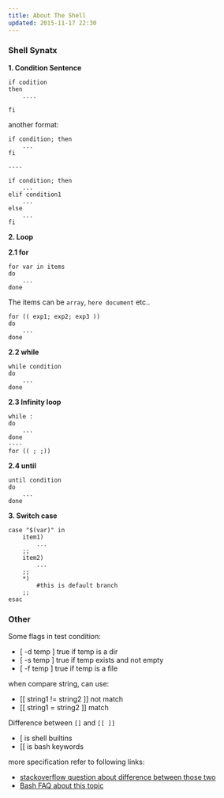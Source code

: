 ```yaml
---
title: About The Shell
updated: 2015-11-17 22:30
---
```


### Shell Synatx

**1. Condition Sentence**

	if codition 
	then
		....

	fi

another format:

	if condition; then
		...
	fi
	
	----
	
	if condition; then
		...
	elif condition1
		...
	else
		...
	fi


**2. Loop**

**2.1 for** 

	for var in items
	do 
		...
	done

The items can be `array`, `here document` etc..

	for (( exp1; exp2; exp3 ))
	do
		...
	done

**2.2 while**

	while condition
	do 
		...
	done

**2.3 Infinity loop**

	while :
	do 
		...
	done
	----
	for (( ; ;))

**2.4 until**

	until condition
	do 
		...
	done


**3. Switch case**

	case "$(var)" in
		item1)
			...
		;;
		item2)
			...
		;;
		*) 
			#this is default branch
		;;
	esac


### Other

Some flags in test condition:

+ [ -d  temp ]   true if temp is a dir
+ [ -s  temp ]   true if temp exists and not empty
+ [ -f  temp ]   true  if temp is a file

when compare string, can use:

+ [[ string1 != string2 ]]   not match
+ [[ string1 = string2 ]]    match


Difference between `[]` and `[[ ]]`

+ [  is shell builtins 
+ [[ is bash keywords

more specification refer to following links:

+ [stackoverflow question about difference between those two](http://serverfault.com/questions/52034/what-is-the-difference-between-double-and-single-square-brackets-in-bash)
+ [Bash FAQ about this topic](http://mywiki.wooledge.org/BashFAQ/031)


